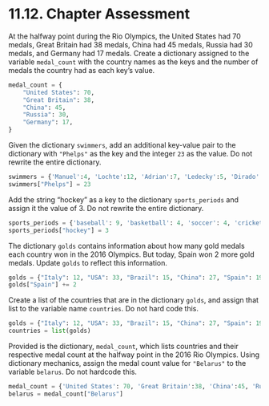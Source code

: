 # 11.12. Chapter Assessment

At the halfway point during the Rio Olympics, the United States had 70 medals,
Great Britain had 38 medals, China had 45 medals, Russia had 30 medals, and
Germany had 17 medals. Create a dictionary assigned to the variable
`medal_count` with the country names as the keys and the number of medals the
country had as each key’s value.
```python
medal_count = {
    "United States": 70,
    "Great Britain": 38,
    "China": 45,
    "Russia": 30,
    "Germany": 17,
}
```

Given the dictionary `swimmers`, add an additional key-value pair to the dictionary
with `"Phelps"` as the key and the integer `23` as the value. Do not rewrite the
entire dictionary.
```python
swimmers = {'Manuel':4, 'Lochte':12, 'Adrian':7, 'Ledecky':5, 'Dirado':4}
swimmers["Phelps"] = 23
```

Add the string “hockey” as a key to the dictionary `sports_periods` and assign it
the value of 3. Do not rewrite the entire dictionary.
```python
sports_periods = {'baseball': 9, 'basketball': 4, 'soccer': 4, 'cricket': 2}
sports_periods["hockey"] = 3
```

The dictionary `golds` contains information about how many gold medals each country
won in the 2016 Olympics. But today, Spain won 2 more gold medals. Update `golds` to
reflect this information.
```python
golds = {"Italy": 12, "USA": 33, "Brazil": 15, "China": 27, "Spain": 19, "Canada": 22, "Argentina": 8, "England": 29}
golds["Spain"] += 2 
```

Create a list of the countries that are in the dictionary `golds`, and assign that
list to the variable name `countries`. Do not hard code this.
```python
golds = {"Italy": 12, "USA": 33, "Brazil": 15, "China": 27, "Spain": 19, "Canada": 22, "Argentina": 8, "England": 29}
countries = list(golds)
```

Provided is the dictionary, `medal_count`, which lists countries and their respective
medal count at the halfway point in the 2016 Rio Olympics. Using dictionary mechanics,
assign the medal count value for `"Belarus"` to the variable `belarus`. Do not hardcode
this.
```python
medal_count = {'United States': 70, 'Great Britain':38, 'China':45, 'Russia':30, 'Germany':17, 'Italy':22, 'France': 22, 'Japan':26, 'Australia':22, 'South Korea':14, 'Hungary':12, 'Netherlands':10, 'Spain':5, 'New Zealand':8, 'Canada':13, 'Kazakhstan':8, 'Colombia':4, 'Switzerland':5, 'Belgium':4, 'Thailand':4, 'Croatia':3, 'Iran':3, 'Jamaica':3, 'South Africa':7, 'Sweden':6, 'Denmark':7, 'North Korea':6, 'Kenya':4, 'Brazil':7, 'Belarus':4, 'Cuba':5, 'Poland':4, 'Romania':4, 'Slovenia':3, 'Argentina':2, 'Bahrain':2, 'Slovakia':2, 'Vietnam':2, 'Czech Republic':6, 'Uzbekistan':5}
belarus = medal_count["Belarus"]
```
